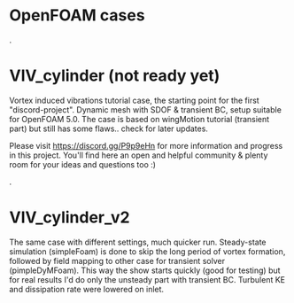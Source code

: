 # OpenFOAM cases

.

# VIV_cylinder (not ready yet)

Vortex induced vibrations tutorial case, the starting point for the first "discord-project". Dynamic mesh with SDOF & transient BC, setup suitable for OpenFOAM 5.0. The case is based on wingMotion tutorial (transient part) but still has some flaws.. check for later updates.

Please visit https://discord.gg/P9p9eHn for more information and progress in this project. You'll find here an open and helpful community & plenty room for your ideas and questions too :)

.

# VIV_cylinder_v2

The same case with different settings, much quicker run. Steady-state simulation (simpleFoam) is done to skip the long period of vortex formation, followed by field mapping to other case for transient solver (pimpleDyMFoam). This way the show starts quickly (good for testing) but for real results I'd do only the unsteady part with transient BC. Turbulent KE and dissipation rate were lowered on inlet.
